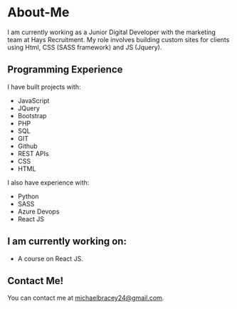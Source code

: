 # About-Me
I am currently working as a Junior Digital Developer with the marketing team at Hays Recruitment.
My role involves building custom sites for clients using Html, CSS (SASS framework) and JS (Jquery).


## Programming Experience
I have built projects with:

* JavaScript
* JQuery
* Bootstrap
* PHP
* SQL
* GIT
* Github
* REST APIs
* CSS
* HTML

I also have experience with:

* Python
* SASS
* Azure Devops
* React JS

## I am currently working on:

* A course on React JS.

## Contact Me!

You can contact me at michaelbracey24@gmail.com.
